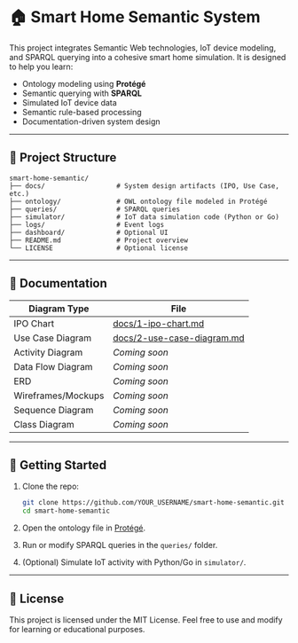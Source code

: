 # 🏠 Smart Home Semantic System

This project integrates Semantic Web technologies, IoT device modeling, and SPARQL querying into a cohesive smart home simulation. It is designed to help you learn:

- Ontology modeling using **Protégé**
- Semantic querying with **SPARQL**
- Simulated IoT device data
- Semantic rule-based processing
- Documentation-driven system design

---

## 📂 Project Structure

```plaintext
smart-home-semantic/
├── docs/                  # System design artifacts (IPO, Use Case, etc.)
├── ontology/              # OWL ontology file modeled in Protégé
├── queries/               # SPARQL queries
├── simulator/             # IoT data simulation code (Python or Go)
├── logs/                  # Event logs
├── dashboard/             # Optional UI
├── README.md              # Project overview
└── LICENSE                # Optional license
````

---

## 🧭 Documentation

| Diagram Type       | File                                                     |
| ------------------ | -------------------------------------------------------- |
| IPO Chart          | [docs/1-ipo-chart.md](docs/1-ipo-chart.md)               |
| Use Case Diagram   | [docs/2-use-case-diagram.md](docs/2-use-case-diagram.md) |
| Activity Diagram   | *Coming soon*                                            |
| Data Flow Diagram  | *Coming soon*                                            |
| ERD                | *Coming soon*                                            |
| Wireframes/Mockups | *Coming soon*                                            |
| Sequence Diagram   | *Coming soon*                                            |
| Class Diagram      | *Coming soon*                                            |

---

## 🚀 Getting Started

1. Clone the repo:

   ```bash
   git clone https://github.com/YOUR_USERNAME/smart-home-semantic.git
   cd smart-home-semantic
   ```

2. Open the ontology file in [Protégé](https://protege.stanford.edu/).

3. Run or modify SPARQL queries in the `queries/` folder.

4. (Optional) Simulate IoT activity with Python/Go in `simulator/`.

---

## 📜 License

This project is licensed under the MIT License. Feel free to use and modify for learning or educational purposes.
